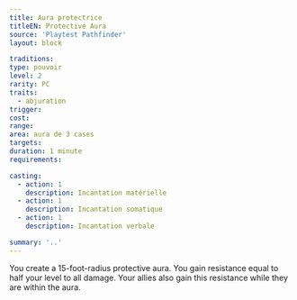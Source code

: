 ```yaml
---
title: Aura protectrice
titleEN: Protective Aura
source: 'Playtest Pathfinder'
layout: block

traditions:
type: pouvoir
level: 2
rarity: PC
traits:
  - abjuration
trigger: 
cost: 
range: 
area: aura de 3 cases
targets: 
duration: 1 minute
requirements: 

casting:
  - action: 1
    description: Incantation matérielle
  - action: 1
    description: Incantation somatique
  - action: 1
    description: Incantation verbale

summary: '..'
---
```

You create a 15-foot-radius protective aura. You gain resistance equal to half your level to all damage. Your allies also gain this resistance while they are within the aura.
